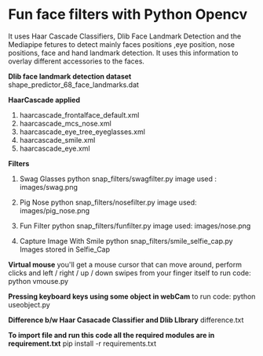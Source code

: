 # Fun face filters with Python Opencv

It uses Haar Cascade Classifiers, Dlib Face Landmark Detection and the Mediapipe fetures to detect mainly faces positions ,eye position, nose positions, face and hand landmark detection. It uses this information to overlay different accessories to the faces.

**Dlib face landmark detection dataset**
  shape_predictor_68_face_landmarks.dat
 
**HaarCascade applied**
  1. haarcascade_frontalface_default.xml
  2. haarcascade_mcs_nose.xml
  3. haarcascade_eye_tree_eyeglasses.xml
  4. haarcascade_smile.xml
  5. haarcascade_eye.xml


 **Filters**
 1. Swag Glasses
     python snap_filters/swagfilter.py
     image used : images/swag.png
  
 2. Pig Nose
     python snap_filters/nosefilter.py
     image used: images/pig_nose.png
    
 3. Fun Filter
     python snap_filters/funfilter.py
     image used: images/nose.png

 4. Capture Image With Smile
     python snap_filters/smile_selfie_cap.py
     Images stored in Selfie_Cap


**Virtual mouse**
 you'll get a mouse cursor that can move around, perform clicks and left / right / up / down swipes from your finger itself
 to run code:
 python vmouse.py

**Pressing keyboard keys using some object in webCam**
to run code: 
python useobject.py

**Difference b/w Haar Casacade Classifier and Dlib LIbrary**
   difference.txt

**To import file and run this code all the required modules are in requirement.txt**
    pip install -r requirements.txt
    


